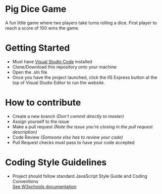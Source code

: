# Pig Dice Game
A fun little game where two players take turns rolling a dice. First player to reach a score of 100 wins the game.

# Getting Started
- Must have [Visual Studio Code](https://code.visualstudio.com/?wt.mc_id=DX_841432) installed
- Clone/Download this repository onto your machine
- Open the .sln file
- Once you have the project launched, click the IIS Express button at the top of Visual Studio Editor to run the website.

# How to contribute 
- Create a new branch *(Don't commit directly to master)*
- Assign yourself to the issue
- Make a pull request *(Note the issue you're closing in the pull request description)*
- Code Review *(Someone else has to review your code)*
- Pull Request checks must pass to have your code accepted

# Coding Style Guidelines
- Project should follow standard JavaScript Style Guide and Coding Conventions  
[See W3schools documentation](https://www.w3schools.com/js/js_conventions.asp)
